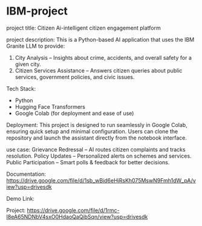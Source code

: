 # IBM-project

project title:
    Citizen Ai-intelligent citizen engagement platform

project description:
    This is a Python-based AI application that uses the IBM Granite LLM to provide:

1. City Analysis – Insights about crime, accidents, and overall safety for a given city.
2. Citizen Services Assistance – Answers citizen queries about public services, government policies, and civic issues.

Tech Stack:
- Python
- Hugging Face Transformers
- Google Colab (for deployment and ease of use)

Deployment:
This project is designed to run seamlessly in Google Colab, ensuring quick setup and minimal configuration. Users can clone the repository and launch the assistant directly from the notebook interface.

use case:
Grievance Redressal – AI routes citizen complaints and tracks resolution.
Policy Updates – Personalized alerts on schemes and services.
Public Participation – Smart polls & feedback for better decisions.

Documentation:
https://drive.google.com/file/d/1sb_wBid6eHjRsKh075MswN9Fmh1dW_pA/view?usp=drivesdk

Demo Link:


Project:
https://drive.google.com/file/d/1rmc-I8eA65NDNbV4sxO0HdaoQaQibSqn/view?usp=drivesdk







